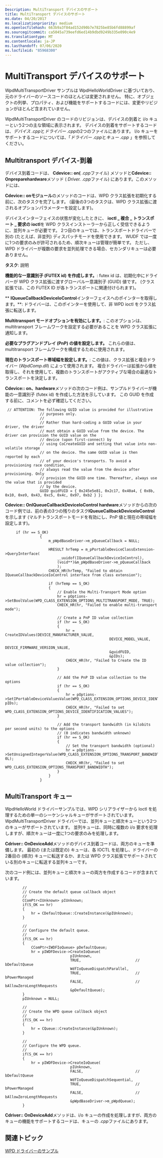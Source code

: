 ```yaml
---
Description: MultiTransport デバイスのサポート
title: MultiTransport デバイスのサポート
ms.date: 04/20/2017
ms.localizationpriority: medium
ms.openlocfilehash: 663b9a3f84ad152d90b7e7825be85b6fd88899af
ms.sourcegitcommit: ca5045a739eefd6ed14b9dbd9249b335e090c4e9
ms.translationtype: MT
ms.contentlocale: ja-JP
ms.lasthandoff: 07/06/2020
ms.locfileid: "85968300"
---
```

# <a name="multitransport-device-support"></a>MultiTransport デバイスのサポート


WpdMultiTransportDriver サンプルは WpdHelloWorldDriver に基づいており、元のドライバーのソースコードのほとんどは変更されません。 特に、オブジェクトの列挙、プロパティ、および機能をサポートするコードには、変更やリビジョンがほとんど含まれていません。

WpdMultiTransportDriver のコードのリビジョンは、デバイスの到着と i/o キューという2つの主な領域に表示されます。 デバイスの到着をサポートするコードは、*デバイス .cpp*と*ドライバー .cpp*の2つのファイルにあります。 I/o キューをサポートするコードについては、「*ドライバー .cpp*と*キュー .cpp* 」を参照してください。

## <a name="span-idmultitransport_device-arrivalspanspan-idmultitransport_device-arrivalspanspan-idmultitransport_device-arrivalspanmultitransport-device-arrival"></a><span id="Multitransport_Device-Arrival"></span><span id="multitransport_device-arrival"></span><span id="MULTITRANSPORT_DEVICE-ARRIVAL"></span>Multitransport デバイス-到着


デバイス到着コードは、 **Cdevice:: on(** *.cpp*ファイル) メソッドと**Cdevice:: Onpreparehardware**メソッド ( *Driver. .cpp*ファイル) にあります。このメソッドには、

**Cdevice:: onモジュール**のメソッドのコードは、WPD クラス拡張を初期化する前に、次のタスクを完了します。 (最後の3つのタスクは、WPD クラス拡張に渡されるオプションパラメーターを設定します)。

デバイスインターフェイスの状態が変化したときに、 **ioctl \_ 複合 \_ トランスポート \_ 要求の ioctl**を WPD クラスインストーラーから正しく受信できるように、並列キューが必要です。 2つ目のキューでは、トランスポートドライバーで別の (たとえば、非並列) ディスパッチモードを使用できます。 WUDF では一度に1つの要求のみが許可されるため、順次キューは管理が簡単です。 ただし、WPD ドライバーが複数の要求を並列処理できる場合、セカンダリキューは必要ありません。

**タスク**: 説明

**機能的な一意識別子 (FUTEX id) を作成します。**: futex id は、初期化中にドライバーが WPD クラス拡張に渡すグローバル一意識別子 (GUID) 値です。 (クラス拡張では、この FUTEX ID が各トランスポートに関連付けられます)。

** **IQueueCallbackDeviceIoControl**インターフェイスへのポインターを取得します。**: ドライバーは、このポインターを使用して、非 WPD ioctl をクラス拡張に転送します。

**Multitransport モードオプションを有効にします。**: このオプションは、multitransport フレームワークを設定する必要があることを WPD クラス拡張に通知します。

**必要なプラグアンドプレイ (PnP) の値を設定します。** これらの値は、multitransport フレームワークを構成するために使用されます。

**現在のトランスポート帯域幅を設定します。**: この値は、クラス拡張と複合ドライバー (*WpdComp.dll*) によって使用されます。 複合ドライバーは拡張から値を取得し、それを使用して、複数のトランスポートがアクティブな場合の最適なトランスポートを決定します。


 

**Cdevice:: on、hardware**メソッドの次のコード例は、サンプルドライバーが機能の一意識別子 (futex id) を作成した方法を示しています。 この GUID を作成する前に、コメントを必ず確認してください。

```ManagedCPlusPlus
 // ATTENTION: The following GUID value is provided for illustrative
                // purposes only.
                //
                // Rather than hard-coding a GUID value in your driver, the driver
                // must obtain a GUID value from the device. The driver can provision the GUID value on the
                // device (upon first-connect) by
                // using CoCreateGUID and setting that value into non-volatile storage
                // on the device. The same GUID value is then  reported by each
                // of your device's transports. To avoid a provisioning race condition,
                // always read the value from the device after provisioning. Only
                // provision the GUID one time. Thereafter, always use the value that is provided
                // by the device.
                GUID guidFUID = { 0x245e5e81, 0x2c17, 0x40a4, { 0x8b, 0x10, 0xe9, 0x43, 0xc5, 0x4c, 0x97, 0xb2 } };
```

**Cdevice:: OnIQueueCallbackDeviceIoControl hardware**メソッドからの次のコード例では、前の表の3つの残りのタスク**IQueueCallbackDeviceIoControl**を示します (マルチトランスポートモードを有効にし、PnP 値と現在の帯域幅を設定します)。

```ManagedCPlusPlus
     if (hr == S_OK)
                {
                    m_pWpdBaseDriver->m_pQueueCallback = NULL;

                    HRESULT hrTemp = m_pPortableDeviceClassExtension->QueryInterface(
                        __uuidof(IQueueCallbackDeviceIoControl),
                        (void**)&m_pWpdBaseDriver->m_pQueueCallback
                        );
                    CHECK_HR(hrTemp, "Failed to obtain IQueueCallbackDeviceIoControl interface from class extension");

                    if (hrTemp == S_OK)
                    {
                        // Enable the Multi-Transport Mode option
                        hr = pOptions->SetBoolValue(WPD_CLASS_EXTENSION_OPTIONS_MULTITRANSPORT_MODE, TRUE);
                        CHECK_HR(hr, "Failed to enable multi-transport mode");

                        // Create a PnP ID value collection
                        if (hr == S_OK)
                        {
                            hr = CreateIDValues(DEVICE_MANUFACTURER_VALUE,
                                                DEVICE_MODEL_VALUE,
                                                DEVICE_FIRMWARE_VERSION_VALUE,
                                                &guidFUID,
                                                &pIDs);
                            CHECK_HR(hr, "Failed to Create the ID value collection");
                        }

                        // Add the PnP ID value collection to the options
                        if (hr == S_OK)
                        {
                            hr = pOptions->SetIPortableDeviceValuesValue(WPD_CLASS_EXTENSION_OPTIONS_DEVICE_IDENTIFICATION_VALUES, pIDs);
                            CHECK_HR(hr, "Failed to set WPD_CLASS_EXTENSION_OPTIONS_DEVICE_IDENTIFICATION_VALUES");
                        }

                        // Add the transport bandwidth (in kilobits per second units) to the options
                        // (0 indicates bandwidth unknown)
                        if (hr == S_OK)
                        {
                            // Set the transport bandwidth (optional)
                            hr = pOptions->SetUnsignedIntegerValue(WPD_CLASS_EXTENSION_OPTIONS_TRANSPORT_BANDWIDTH, 0L);
                            CHECK_HR(hr, "Failed to set WPD_CLASS_EXTENSION_OPTIONS_TRANSPORT_BANDWIDTH");
                        }
                    }
                }
```

## <a name="span-idmultitransport_queuesspanspan-idmultitransport_queuesspanspan-idmultitransport_queuesspanmultitransport-queues"></a><span id="MultiTransport_Queues"></span><span id="multitransport_queues"></span><span id="MULTITRANSPORT_QUEUES"></span>MultiTransport キュー


WpdHelloWorld ドライバーサンプルでは、WPD シリアライザーから Ioctl を処理するための単一のシーケンシャルキューがサポートされています。 WpdMultiTransportDriver ドライバーでは、並列キューと順次キューという2つのキューがサポートされています。 並列キューは、同時に複数の i/o 要求を処理しますが、順次キューは一度に1つの要求のみを処理します。

**Cdriver:: OnDeviceAdd**メソッドのデバイス到着コードは、両方のキューを準備します。 最初の (または既定の) キューは、各 IOCTL を処理し、ドライバーの2番目の (順次) キューに転送するか、または WPD クラス拡張でサポートされている別のキューに転送する並列キューです。

次のコード例には、並列キューと順次キューの両方を作成するコードが含まれています。

```ManagedCPlusPlus
        //
        // Create the default queue callback object
        //
        CComPtr<IUnknown> pIUnknown;
        if(S_OK == hr)
        {
            hr = CDefaultQueue::CreateInstance(&pIUnknown);
        }

        //
        // Configure the default queue.
        //
        if(S_OK == hr)
        {
            CComPtr<IWDFIoQueue> pDefaultQueue;
            hr = pIWDFDevice->CreateIoQueue(
                              pIUnknown,
                              TRUE,                         // bDefaultQueue
                              WdfIoQueueDispatchParallel,
                              TRUE,                         // bPowerManaged
                              FALSE,                        // bAllowZeroLengthRequests
                              &pDefaultQueue);
        }
        pIUnknown = NULL;

        //
        // Create the WPD queue callback object
        //
        if(S_OK == hr)
        {
            hr = CQueue::CreateInstance(&pIUnknown);
        }

        //
        // Configure the WPD queue.
        //
        if(S_OK == hr)
        {
            hr = pIWDFDevice->CreateIoQueue(
                              pIUnknown,
                              FALSE,                        // bDefaultQueue
                              WdfIoQueueDispatchSequential,
                              TRUE,                         // bPowerManaged
                              FALSE,                        // bAllowZeroLengthRequests
                              &pWpdBaseDriver->m_pWpdQueue);
        }
```

**Cdriver:: OnDeviceAdd**メソッドは、i/o キューの作成を処理しますが、両方のキューの機能をサポートするコードは、キューの *.cpp*ファイルにあります。

## <a name="span-idrelated_topicsspanrelated-topics"></a><span id="related_topics"></span>関連トピック


[WPD ドライバーのサンプル](the-wpd-driver-samples.md)

 

 





